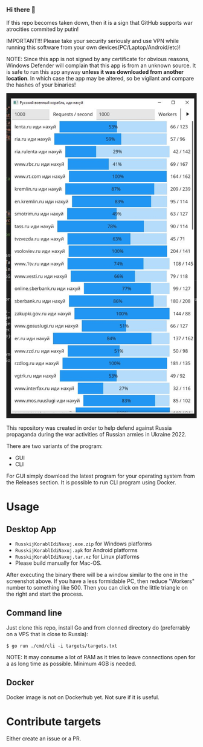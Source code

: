 ### Hi there 👋

If this repo becomes taken down, then it is a sign that GitHub supports war atrocities commited by putin!

IMPORTANT!!! Please take your security seriously and use VPN while running this software from your own devices(PC/Laptop/Android/etc)!

NOTE: Since this app is not signed by any certificate for obvious reasons, Windows Defender will complain that this app is from an unknown source. It is safe to run this app anyway **unless it was downloaded from another location**. In which case the app may be altered, so be vigilant and compare the hashes of your binaries!

![GUI](Capture.JPG)

This repository was created in order to help defend against Russia propaganda during the war activities of Russian armies in Ukraine 2022.

There are two variants of the program:
- GUI
- CLI

For GUI simply download the latest program for your operating system from the Releases section.
It is possible to run CLI program using Docker.


# Usage
## Desktop App
- `RusskijKorablIdiNaxuj.exe.zip` for Windows platforms 
- `RusskijKorablIdiNaxuj.apk` for Android platforms 
- `RusskijKorablIdiNaxuj.tar.xz` for Linux platforms 
- Please build manually for Mac-OS. 

After executing the binary there will be a window similar to the one in the screenshot above. If you have a less formidable PC, then reduce "Workers" number to something like 500.
Then you can click on the little triangle on the right and start the process.

## Command line

Just clone this repo, install Go and from clonned directory do (preferrably on a VPS that is close to Russia):
```
$ go run ./cmd/cli -i targets/targets.txt
```

NOTE: It may consume a lot of RAM as it tries to leave connections open for a as long time as possible. Minimum 4GB is needed.

## Docker

Docker image is not on Dockerhub yet. Not sure if it is useful.

# Contribute targets

Either create an issue or a PR.

